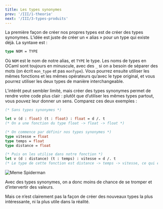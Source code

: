 ```yaml
---
title: Les types synonymes
prev: '/III/1-theorie'
next: '/III/3-types-produits'
---
```


La première façon de créer nos propres types est  de créer des types synonymes.
L’idée est juste de créer un « alias » pour un type qui existe déjà.
La syntaxe est :

```ocaml
type NOM = TYPE
```

Où `NOM` est le nom de notre alias, et `TYPE` le type. Les noms de types en OCaml
sont toujours en minuscule, avec des `_` si on a besoin de séparer des mots (on
écrit `mon_type` et pas `monType`). Vous pourrez ensuite utiliser les mêmes fonctions
et les mêmes opérateurs qu’avec le type original, et vous pourrez utiliser les deux types
de manière interchangeable.

L’intérêt peut sembler limité, mais créer des types synonymes permet de rendre
votre code plus clair : plutôt que d’utiliser les mêmes types partout, vous pouvez
leur donner un sens. Comparez ces deux exemples :

```ocaml
(* Sans types synonymes *)

let v (d : float) (t : float) : float = d /. t
(* On a une fonction du type float -> float -> float *)
```

```ocaml
(* On commence par définir nos types synonymes *)
type vitesse = float
type temps = float
type distance = float

(* Puis on les utilise dans notre fonction *)
let v (d : distance) (t : temps) : vitesse = d /. t
(* Le type de cette fonction est distance -> temps -> vitesse, ce qui est beaucoup plus clair *)
```

![Meme Spiderman](/images/spiderman.jpg)

Avec des types synonymes, on a donc moins de chance de se tromper et d’intervertir des valeurs.

Mais ce n’est clairement pas la façon de créer des nouveaux types la plus intéressante,
ni la plus utile dans la réalité.

